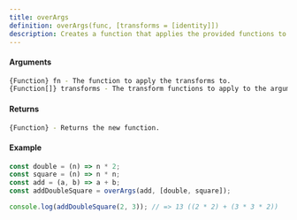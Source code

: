 ```yaml
---
title: overArgs
definition: overArgs(func, [transforms = [identity]])
description: Creates a function that applies the provided functions to the arguments of the created function.
---
```



#### Arguments


```bash
{Function} fn - The function to apply the transforms to.
{Function[]} transforms - The transform functions to apply to the arguments of the function.
```


#### Returns


```bash
{Function} - Returns the new function.
```


#### Example


```ts
const double = (n) => n * 2;
const square = (n) => n * n;
const add = (a, b) => a + b;
const addDoubleSquare = overArgs(add, [double, square]);

console.log(addDoubleSquare(2, 3)); // => 13 ((2 * 2) + (3 * 3 * 2))
```